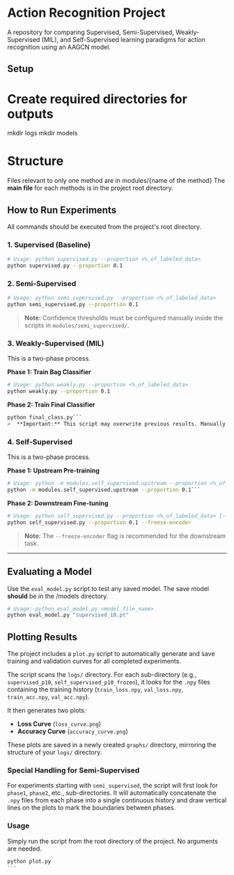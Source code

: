 # Action Recognition Project

A repository for comparing Supervised, Semi-Supervised, Weakly-Supervised (MIL), and Self-Supervised learning paradigms for action recognition using an AAGCN model.

## Setup

# Create required directories for outputs
mkdir logs
mkdir models

# Structure
Files relevant to only one method are in modules/{name of the method}
The **main file** for each methods is in the project root directory.

## How to Run Experiments

All commands should be executed from the project's root directory.

### 1. Supervised (Baseline)
```bash
# Usage: python supervised.py --proportion <%_of_labeled_data>
python supervised.py --proportion 0.1
```

### 2. Semi-Supervised
```bash
# Usage: python semi_supervised.py --proportion <%_of_labeled_data>
python semi_supervised.py --proportion 0.1
```
> **Note:** Confidence thresholds must be configured manually inside the scripts in `modules/semi_supervised/`.

### 3. Weakly-Supervised (MIL)

This is a two-phase process.

**Phase 1: Train Bag Classifier**
```bash
# Usage: python weakly.py --proportion <%_of_labeled_data>
python weakly.py --proportion 0.1
```

**Phase 2: Train Final Classifier**
```bash
python final_class.py```
>  **Important:** This script may overwrite previous results. Manually rename output model files between runs.
```

### 4. Self-Supervised

This is a two-phase process.

**Phase 1: Upstream Pre-training**
```bash
# Usage: python -m modules.self_supervised.upstream --proportion <%_of_labeled_data>
python -m modules.self_supervised.upstream --proportion 0.1```
```
**Phase 2: Downstream Fine-tuning**
```bash
# Usage: python self_supervised.py --proportion <%_of_labeled_data> [--freeze-encoder]
python self_supervised.py --proportion 0.1 --freeze-encoder
```
> **Note:** The `--freeze-encoder` flag is recommended for the downstream task.

---

## Evaluating a Model

Use the `eval_model.py` script to test any saved model. 
The save model **should** be in the /models directory.

```bash
# Usage: python eval_model.py <model_file_name>
python eval_model.py "supervised_10.pt"
```

## Plotting Results

The project includes a `plot.py` script to automatically generate and save training and validation curves for all completed experiments.

The script scans the `logs/` directory. For each sub-directory (e.g., `supervised_p10`, `self_supervised_p10_frozen`), it looks for the `.npy` files containing the training history (`train_loss.npy`, `val_loss.npy`, `train_acc.npy`, `val_acc.npy`).

It then generates two plots:
-   **Loss Curve** (`loss_curve.png`)
-   **Accuracy Curve** (`accuracy_curve.png`)

These plots are saved in a newly created `graphs/` directory, mirroring the structure of your `logs/` directory.

### Special Handling for Semi-Supervised
For experiments starting with `semi_supervised`, the script will first look for `phase1`, `phase2`, etc., sub-directories. It will automatically concatenate the `.npy` files from each phase into a single continuous history and draw vertical lines on the plots to mark the boundaries between phases.

### Usage

Simply run the script from the root directory of the project. No arguments are needed.

```bash
python plot.py
'''
